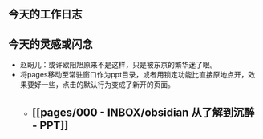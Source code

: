 ## 今天的工作日志

## 今天的灵感或闪念
- 赵盼儿：或许欧阳旭原来不是这样，只是被东京的繁华迷了眼。
- 将pages移动至常驻窗口作为ppt目录，或者用锁定功能比直接原地点开，效果要好一些，点击的默认行为变成了新开的页面。
	- [[pages/000 - INBOX/obsidian 从了解到沉醉 - PPT]]
		- 